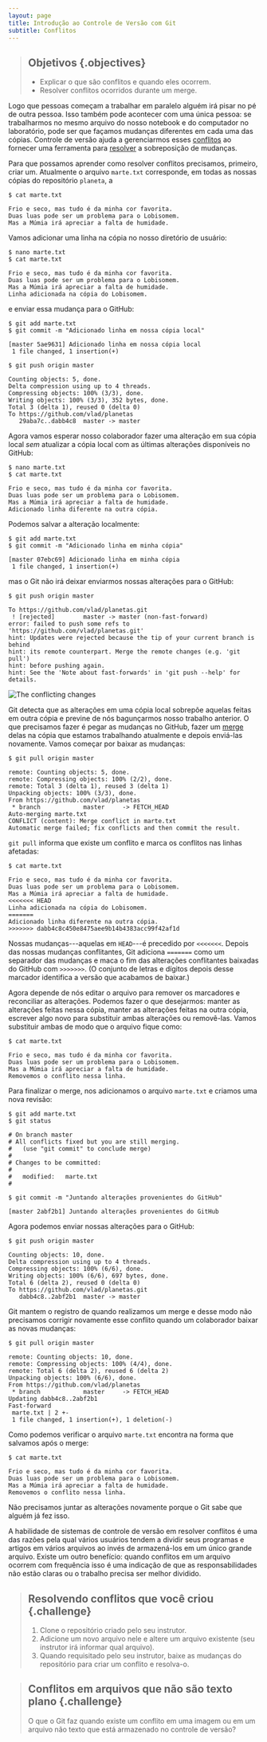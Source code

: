 ```yaml
---
layout: page
title: Introdução ao Controle de Versão com Git
subtitle: Conflitos
---
```

> ## Objetivos {.objectives}
>
> *   Explicar o que são conflitos e quando eles ocorrem.
> *   Resolver conflitos ocorridos durante um merge.

Logo que pessoas começam a trabalhar em paralelo alguém irá pisar no pé de outra
pessoa. Isso também pode acontecer com uma única pessoa: se trabalharmos no
mesmo arquivo do nosso notebook e do computador no laboratório, pode ser que
façamos mudanças diferentes em cada uma das cópias. Controle de versão ajuda a
gerenciarmos esses [conflitos](reference.html#conflitos) ao fornecer uma
ferramenta para [resolver](reference.html#resolver) a sobreposição de mudanças.

Para que possamos aprender como resolver conflitos precisamos, primeiro, criar
um. Atualmente o arquivo `marte.txt` corresponde, em todas as nossas cópias do
repositório `planeta`, a

~~~ {.bash}
$ cat marte.txt
~~~
~~~ {.output}
Frio e seco, mas tudo é da minha cor favorita.
Duas luas pode ser um problema para o Lobisomem.
Mas a Múmia irá apreciar a falta de humidade.
~~~

Vamos adicionar uma linha na cópia no nosso diretório de usuário:

~~~ {.bash}
$ nano marte.txt
$ cat marte.txt
~~~
~~~ {.output}
Frio e seco, mas tudo é da minha cor favorita.
Duas luas pode ser um problema para o Lobisomem.
Mas a Múmia irá apreciar a falta de humidade.
Linha adicionada na cópia do Lobisomem.
~~~

e enviar essa mudança para o GitHub:

~~~ {.bash}
$ git add marte.txt
$ git commit -m "Adicionado linha em nossa cópia local"
~~~
~~~ {.output}
[master 5ae9631] Adicionado linha em nossa cópia local
 1 file changed, 1 insertion(+)
~~~
~~~ {.bash}
$ git push origin master
~~~
~~~ {.output}
Counting objects: 5, done.
Delta compression using up to 4 threads.
Compressing objects: 100% (3/3), done.
Writing objects: 100% (3/3), 352 bytes, done.
Total 3 (delta 1), reused 0 (delta 0)
To https://github.com/vlad/planetas
   29aba7c..dabb4c8  master -> master
~~~

Agora vamos esperar nosso colaborador fazer uma alteração em sua cópia local
*sem* atualizar a cópia local com as últimas alterações disponíveis no GitHub:

~~~ {.bash}
$ nano marte.txt
$ cat marte.txt
~~~
~~~ {.output}
Frio e seco, mas tudo é da minha cor favorita.
Duas luas pode ser um problema para o Lobisomem.
Mas a Múmia irá apreciar a falta de humidade.
Adicionado linha diferente na outra cópia.
~~~

Podemos salvar a alteração localmente:

~~~ {.bash}
$ git add marte.txt
$ git commit -m "Adicionado linha em minha cópia"
~~~
~~~ {.output}
[master 07ebc69] Adicionado linha em minha cópia
 1 file changed, 1 insertion(+)
~~~

mas o Git não irá deixar enviarmos nossas alterações para o GitHub:

~~~ {.bash}
$ git push origin master
~~~
~~~ {.output}
To https://github.com/vlad/planetas.git
 ! [rejected]        master -> master (non-fast-forward)
error: failed to push some refs to 'https://github.com/vlad/planetas.git'
hint: Updates were rejected because the tip of your current branch is behind
hint: its remote counterpart. Merge the remote changes (e.g. 'git pull')
hint: before pushing again.
hint: See the 'Note about fast-forwards' in 'git push --help' for details.
~~~

<img src="fig/conflict.svg" alt="The conflicting changes" />

Git detecta que as alterações em uma cópia local sobrepõe aquelas feitas em
outra cópia e previne de nós bagunçarmos nosso trabalho anterior. O que
precisamos fazer é pegar as mudanças no GitHub, fazer um
[merge](reference.html#merge) delas na cópia que estamos
trabalhando atualmente e depois enviá-las novamente. Vamos começar por baixar as
mudanças:

~~~ {.bash}
$ git pull origin master
~~~
~~~ {.output}
remote: Counting objects: 5, done.
remote: Compressing objects: 100% (2/2), done.
remote: Total 3 (delta 1), reused 3 (delta 1)
Unpacking objects: 100% (3/3), done.
From https://github.com/vlad/planetas
 * branch            master     -> FETCH_HEAD
Auto-merging marte.txt
CONFLICT (content): Merge conflict in marte.txt
Automatic merge failed; fix conflicts and then commit the result.
~~~

`git pull` informa que existe um conflito e marca os conflitos nas linhas
afetadas:

~~~ {.bash}
$ cat marte.txt
~~~
~~~ {.output}
Frio e seco, mas tudo é da minha cor favorita.
Duas luas pode ser um problema para o Lobisomem.
Mas a Múmia irá apreciar a falta de humidade.
<<<<<<< HEAD
Linha adicionada na cópia do Lobisomem.
=======
Adicionado linha diferente na outra cópia.
>>>>>>> dabb4c8c450e8475aee9b14b4383acc99f42af1d
~~~

Nossas mudanças---aquelas em `HEAD`---é precedido por `<<<<<<<`.
Depois das nossas mudanças conflitantes, Git adiciona `=======` como um
separador das mudanças e maca o fim das alterações conflitantes baixadas do
GitHub com `>>>>>>>`. (O conjunto de letras e dígitos depois desse marcador
identifica a versão que acabamos de baixar.)

Agora depende de nós editar o arquivo para remover os marcadores e reconciliar
as alterações. Podemos fazer o que desejarmos: manter as alterações feitas nessa
cópia, manter as alterações feitas na outra cópia, escrever algo novo para
substituir ambas alterações ou removê-las. Vamos substituir ambas de modo que o
arquivo fique como:

~~~ {.bash}
$ cat marte.txt
~~~
~~~ {.output}
Frio e seco, mas tudo é da minha cor favorita.
Duas luas pode ser um problema para o Lobisomem.
Mas a Múmia irá apreciar a falta de humidade.
Removemos o conflito nessa linha.
~~~

Para finalizar o merge, nos adicionamos o arquivo `marte.txt` e criamos uma
nova revisão:

~~~ {.bash}
$ git add marte.txt
$ git status
~~~
~~~ {.output}
# On branch master
# All conflicts fixed but you are still merging.
#   (use "git commit" to conclude merge)
#
# Changes to be committed:
#
#	modified:   marte.txt
#
~~~
~~~ {.bash}
$ git commit -m "Juntando alterações provenientes do GitHub"
~~~
~~~ {.output}
[master 2abf2b1] Juntando alterações provenientes do GitHub
~~~

Agora podemos enviar nossas alterações para o GitHub:

~~~ {.bash}
$ git push origin master
~~~
~~~ {.output}
Counting objects: 10, done.
Delta compression using up to 4 threads.
Compressing objects: 100% (6/6), done.
Writing objects: 100% (6/6), 697 bytes, done.
Total 6 (delta 2), reused 0 (delta 0)
To https://github.com/vlad/planetas.git
   dabb4c8..2abf2b1  master -> master
~~~

Git mantem o registro de quando realizamos um merge e desse modo não precisamos
corrigir novamente esse conflito quando um colaborador baixar as novas mudanças:

~~~ {.bash}
$ git pull origin master
~~~
~~~ {.output}
remote: Counting objects: 10, done.
remote: Compressing objects: 100% (4/4), done.
remote: Total 6 (delta 2), reused 6 (delta 2)
Unpacking objects: 100% (6/6), done.
From https://github.com/vlad/planetas
 * branch            master     -> FETCH_HEAD
Updating dabb4c8..2abf2b1
Fast-forward
 marte.txt | 2 +-
 1 file changed, 1 insertion(+), 1 deletion(-)
~~~

Como podemos verificar o arquivo `marte.txt` encontra na forma que salvamos após
o merge:

~~~ {.bash}
$ cat marte.txt
~~~
~~~ {.output}
Frio e seco, mas tudo é da minha cor favorita.
Duas luas pode ser um problema para o Lobisomem.
Mas a Múmia irá apreciar a falta de humidade.
Removemos o conflito nessa linha.
~~~

Não precisamos juntar as alterações novamente porque o Git sabe que alguém já
fez isso.

A habilidade de sistemas de controle de versão em resolver conflitos é uma das
razões pela qual vários usuários tendem a dividir seus programas e artigos em
vários arquivos ao invés de armazená-los em um único grande arquivo. Existe um
outro benefício: quando conflitos em um arquivo ocorrem com frequência isso é
uma indicação de que as responsabilidades não estão claras ou o trabalho precisa
ser melhor dividido.

> ## Resolvendo conflitos que você criou {.challenge}
>
> 1. Clone o repositório criado pelo seu instrutor.
> 2. Adicione um novo arquivo nele e altere um arquivo existente (seu instrutor
>    irá informar qual arquivo).
> 3. Quando requisitado pelo seu instrutor, baixe as mudanças do repositório para
>    criar um conflito e resolva-o.

> ## Conflitos em arquivos que não são texto plano {.challenge}
>
> O que o Git faz quando existe um conflito em uma imagem ou em um arquivo não
> texto que está armazenado no controle de versão?
